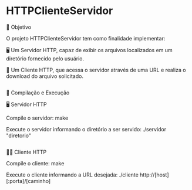 # HTTPClienteServidor

🧩 Objetivo

O projeto HTTPClienteServidor tem como finalidade implementar:

🖥️ Um Servidor HTTP, capaz de exibir os arquivos localizados em um diretório fornecido pelo usuário.

📡 Um Cliente HTTP, que acessa o servidor através de uma URL e realiza o download do arquivo solicitado.

<pre></pre>

🚀 Compilação e Execução

🖥️ Servidor HTTP

Compile o servidor:  make

Execute o servidor informando o diretório a ser servido: ./servidor "diretorio"

<pre></pre>

👩‍💻 Cliente HTTP

Compile o cliente:  make


Execute o cliente informando a URL desejada: ./cliente http://[host][:porta]/[caminho]
